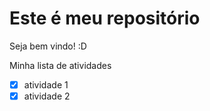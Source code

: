 # Este é meu repositório

Seja bem vindo! :D

Minha lista de atividades
- [x] atividade 1
- [x] atividade 2

